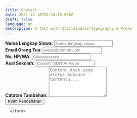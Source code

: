 ```yaml
---
title: Contact
date: 2021-12-18T03:10:36.000Z
draft: false
language: en
description: A test with @tailwindcss/typography & Prose
---
```


<!-- @format -->

<section class="lg:pb-24">
  <div class="max-w-screen-md px-4 mx-auto">
     <form name="pendaftaran" action="https://formsubmit.co/your@email.com" method="POST" class="space-y-8">
    <div class="my-4">
        <label for="nama" class="block mb-2 font-medium text-gray-900 text-md dark:text-gray-300"><strong>Nama Lengkap Siswa:</strong></label>
        <input type="text" name="nama" class="shadow-sm bg-gray-50 border border-gray-300 text-gray-900 text-md rounded-lg focus:ring-indigo-500 focus:border-indigo-500 block w-full p-2.5 dark:bg-gray-700 dark:border-gray-600 dark:placeholder-gray-400 dark:text-white dark:focus:ring-indigo-500 dark:focus:border-indigo-500 dark:shadow-sm-light" placeholder="Nama lengkap siswa" required>
    </div>
    <div class="my-4">
        <label for="email_ortu" class="block mb-2 font-medium text-gray-900 text-md dark:text-gray-300"><strong>Email Orang Tua:</strong></label>
        <input type="email" name="email_ortu" class="shadow-sm bg-gray-50 border border-gray-300 text-gray-900 text-md rounded-lg focus:ring-indigo-500 focus:border-indigo-500 block w-full p-2.5 dark:bg-gray-700 dark:border-gray-600 dark:placeholder-gray-400 dark:text-white dark:focus:ring-indigo-500 dark:focus:border-indigo-500 dark:shadow-sm-light" placeholder="email@contoh.com" required>
    </div>
    <div class="my-4">
        <label for="telepon" class="block mb-2 font-medium text-gray-900 text-md dark:text-gray-300"><strong>No. HP/WA:</strong></label>
        <input type="tel" name="telepon" class="block w-full p-3 text-gray-900 border border-gray-300 rounded-lg shadow-sm text-md bg-gray-50 focus:ring-indigo-500 focus:border-indigo-500 dark:bg-gray-700 dark:border-gray-600 dark:placeholder-gray-400 dark:text-white dark:focus:ring-indigo-500 dark:focus:border-indigo-500 dark:shadow-sm-light" placeholder="08xxxxxxxxxx" required>
    </div>
    <div class="my-4">
        <label for="asal_sekolah" class="block mb-2 font-medium text-gray-900 text-md dark:text-gray-300"><strong>Asal Sekolah:</strong></label>
        <input type="text" name="asal_sekolah" class="block w-full p-3 text-gray-900 border border-gray-300 rounded-lg shadow-sm text-md bg-gray-50 focus:ring-indigo-500 focus:border-indigo-500 dark:bg-gray-700 dark:border-gray-600 dark:placeholder-gray-400 dark:text-white dark:focus:ring-indigo-500 dark:focus:border-indigo-500 dark:shadow-sm-light" placeholder="Contoh: SDIT Al-Falah" required>
    </div>
    <div class="my-4 sm:col-span-2">
        <label for="catatan" class="block mb-2 font-medium text-gray-900 text-md dark:text-gray-400"><strong>Catatan Tambahan:</strong></label>
        <textarea id="catatan" name="catatan" rows="6" class="block p-2.5 w-full text-md text-gray-900 bg-gray-50 rounded-lg shadow-sm border border-gray-300 focus:ring-indigo-500 focus:border-indigo-500 dark:bg-gray-700 dark:border-gray-600 dark:placeholder-gray-400 dark:text-white dark:focus:ring-indigo-500 dark:focus:border-indigo-500" placeholder="Contoh: Anak saya alergi makanan tertentu..."></textarea>
    </div>
    <div class="mt-6 lg:pb-16">
        <button type="submit" class="px-5 py-3 font-bold text-center text-white bg-indigo-600 rounded-lg text-md sm:w-fit hover:bg-indigo-800 focus:ring-4 focus:outline-none focus:ring-indigo-300 dark:bg-indigo-600 dark:hover:bg-indigo-700 dark:focus:ring-indigo-800">Kirim Pendaftaran</button>
    </div>
</form>

      </form>
  </div>
</section>
